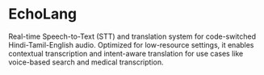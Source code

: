 # EchoLang
Real-time Speech-to-Text (STT) and translation system for code-switched Hindi-Tamil-English audio. Optimized for low-resource settings, it enables contextual transcription and intent-aware translation for use cases like voice-based search and medical transcription.
